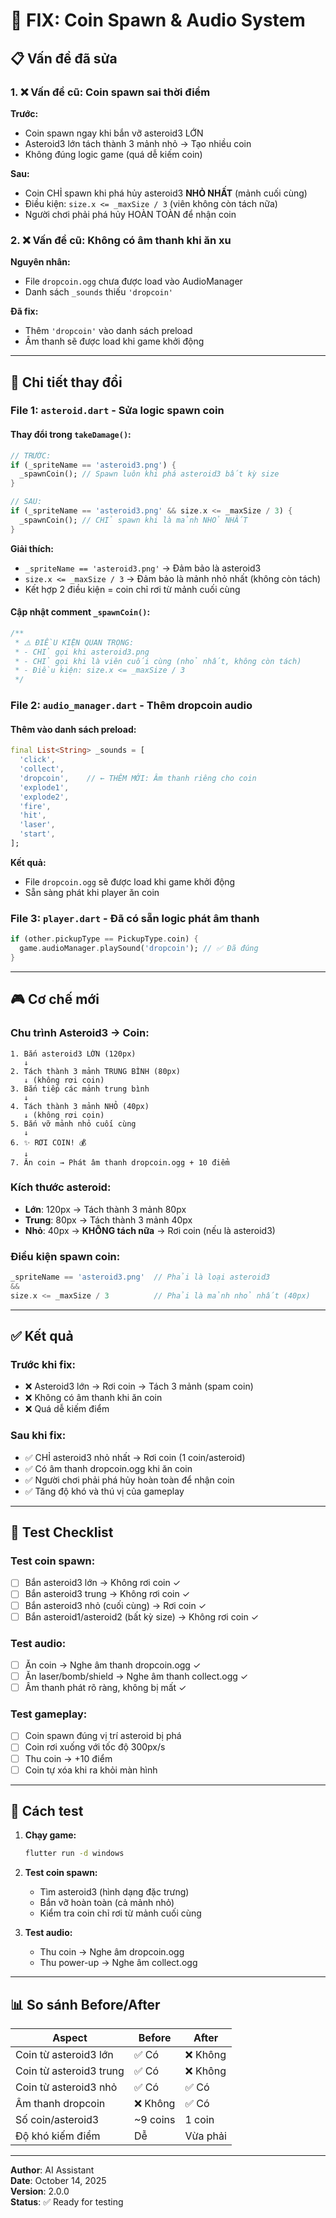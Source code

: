 # 🔧 FIX: Coin Spawn & Audio System

## 📋 Vấn đề đã sửa

### 1. ❌ Vấn đề cũ: Coin spawn sai thời điểm
**Trước:**
- Coin spawn ngay khi bắn vỡ asteroid3 LỚN
- Asteroid3 lớn tách thành 3 mảnh nhỏ → Tạo nhiều coin
- Không đúng logic game (quá dễ kiếm coin)

**Sau:**
- Coin CHỈ spawn khi phá hủy asteroid3 **NHỎ NHẤT** (mảnh cuối cùng)
- Điều kiện: `size.x <= _maxSize / 3` (viên không còn tách nữa)
- Người chơi phải phá hủy HOÀN TOÀN để nhận coin

### 2. ❌ Vấn đề cũ: Không có âm thanh khi ăn xu
**Nguyên nhân:**
- File `dropcoin.ogg` chưa được load vào AudioManager
- Danh sách `_sounds` thiếu `'dropcoin'`

**Đã fix:**
- Thêm `'dropcoin'` vào danh sách preload
- Âm thanh sẽ được load khi game khởi động

---

## 📝 Chi tiết thay đổi

### File 1: `asteroid.dart` - Sửa logic spawn coin

#### Thay đổi trong `takeDamage()`:

```dart
// TRƯỚC:
if (_spriteName == 'asteroid3.png') {
  _spawnCoin(); // Spawn luôn khi phá asteroid3 bất kỳ size
}

// SAU:
if (_spriteName == 'asteroid3.png' && size.x <= _maxSize / 3) {
  _spawnCoin(); // CHỈ spawn khi là mảnh NHỎ NHẤT
}
```

**Giải thích:**
- `_spriteName == 'asteroid3.png'` → Đảm bảo là asteroid3
- `size.x <= _maxSize / 3` → Đảm bảo là mảnh nhỏ nhất (không còn tách)
- Kết hợp 2 điều kiện = coin chỉ rơi từ mảnh cuối cùng

#### Cập nhật comment `_spawnCoin()`:

```dart
/**
 * ⚠️ ĐIỀU KIỆN QUAN TRỌNG:
 * - CHỈ gọi khi asteroid3.png
 * - CHỈ gọi khi là viên cuối cùng (nhỏ nhất, không còn tách)
 * - Điều kiện: size.x <= _maxSize / 3
 */
```

### File 2: `audio_manager.dart` - Thêm dropcoin audio

#### Thêm vào danh sách preload:

```dart
final List<String> _sounds = [
  'click',
  'collect',
  'dropcoin',    // ← THÊM MỚI: Âm thanh riêng cho coin
  'explode1',
  'explode2',
  'fire',
  'hit',
  'laser',
  'start',
];
```

**Kết quả:**
- File `dropcoin.ogg` sẽ được load khi game khởi động
- Sẵn sàng phát khi player ăn coin

### File 3: `player.dart` - Đã có sẵn logic phát âm thanh

```dart
if (other.pickupType == PickupType.coin) {
  game.audioManager.playSound('dropcoin'); // ✅ Đã đúng
}
```

---

## 🎮 Cơ chế mới

### Chu trình Asteroid3 → Coin:

```
1. Bắn asteroid3 LỚN (120px)
   ↓
2. Tách thành 3 mảnh TRUNG BÌNH (80px)
   ↓ (không rơi coin)
3. Bắn tiếp các mảnh trung bình
   ↓
4. Tách thành 3 mảnh NHỎ (40px)
   ↓ (không rơi coin)
5. Bắn vỡ mảnh nhỏ cuối cùng
   ↓
6. ✨ RƠI COIN! 💰
   ↓
7. Ăn coin → Phát âm thanh dropcoin.ogg + 10 điểm
```

### Kích thước asteroid:
- **Lớn**: 120px → Tách thành 3 mảnh 80px
- **Trung**: 80px → Tách thành 3 mảnh 40px  
- **Nhỏ**: 40px → **KHÔNG tách nữa** → Rơi coin (nếu là asteroid3)

### Điều kiện spawn coin:
```dart
_spriteName == 'asteroid3.png'  // Phải là loại asteroid3
&&
size.x <= _maxSize / 3          // Phải là mảnh nhỏ nhất (40px)
```

---

## ✅ Kết quả

### Trước khi fix:
- ❌ Asteroid3 lớn → Rơi coin → Tách 3 mảnh (spam coin)
- ❌ Không có âm thanh khi ăn coin
- ❌ Quá dễ kiếm điểm

### Sau khi fix:
- ✅ CHỈ asteroid3 nhỏ nhất → Rơi coin (1 coin/asteroid)
- ✅ Có âm thanh dropcoin.ogg khi ăn coin
- ✅ Người chơi phải phá hủy hoàn toàn để nhận coin
- ✅ Tăng độ khó và thú vị của gameplay

---

## 🧪 Test Checklist

### Test coin spawn:
- [ ] Bắn asteroid3 lớn → Không rơi coin ✓
- [ ] Bắn asteroid3 trung → Không rơi coin ✓
- [ ] Bắn asteroid3 nhỏ (cuối cùng) → Rơi coin ✓
- [ ] Bắn asteroid1/asteroid2 (bất kỳ size) → Không rơi coin ✓

### Test audio:
- [ ] Ăn coin → Nghe âm thanh dropcoin.ogg ✓
- [ ] Ăn laser/bomb/shield → Nghe âm thanh collect.ogg ✓
- [ ] Âm thanh phát rõ ràng, không bị mất ✓

### Test gameplay:
- [ ] Coin spawn đúng vị trí asteroid bị phá
- [ ] Coin rơi xuống với tốc độ 300px/s
- [ ] Thu coin → +10 điểm
- [ ] Coin tự xóa khi ra khỏi màn hình

---

## 🚀 Cách test

1. **Chạy game:**
   ```bash
   flutter run -d windows
   ```

2. **Test coin spawn:**
   - Tìm asteroid3 (hình dạng đặc trưng)
   - Bắn vỡ hoàn toàn (cả mảnh nhỏ)
   - Kiểm tra coin chỉ rơi từ mảnh cuối cùng

3. **Test audio:**
   - Thu coin → Nghe âm dropcoin.ogg
   - Thu power-up → Nghe âm collect.ogg

---

## 📊 So sánh Before/After

| Aspect | Before | After |
|--------|--------|-------|
| Coin từ asteroid3 lớn | ✅ Có | ❌ Không |
| Coin từ asteroid3 trung | ✅ Có | ❌ Không |
| Coin từ asteroid3 nhỏ | ✅ Có | ✅ Có |
| Âm thanh dropcoin | ❌ Không | ✅ Có |
| Số coin/asteroid3 | ~9 coins | 1 coin |
| Độ khó kiếm điểm | Dễ | Vừa phải |

---

**Author**: AI Assistant  
**Date**: October 14, 2025  
**Version**: 2.0.0  
**Status**: ✅ Ready for testing

